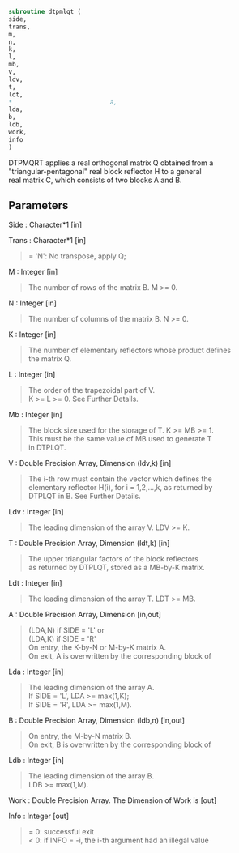 ```fortran  
subroutine dtpmlqt (  
side,  
trans,  
m,  
n,  
k,  
l,  
mb,  
v,  
ldv,  
t,  
ldt,  
*                           a,  
lda,  
b,  
ldb,  
work,  
info  
)  
```  
  
DTPMQRT applies a real orthogonal matrix Q obtained from a  
"triangular-pentagonal" real block reflector H to a general  
real matrix C, which consists of two blocks A and B.  
  
## Parameters  
Side : Character*1 [in]  
  
Trans : Character*1 [in]  
> = 'N':  No transpose, apply Q;  
  
M : Integer [in]  
> The number of rows of the matrix B. M >= 0.  
  
N : Integer [in]  
> The number of columns of the matrix B. N >= 0.  
  
K : Integer [in]  
> The number of elementary reflectors whose product defines  
> the matrix Q.  
  
L : Integer [in]  
> The order of the trapezoidal part of V.  
> K >= L >= 0.  See Further Details.  
  
Mb : Integer [in]  
> The block size used for the storage of T.  K >= MB >= 1.  
> This must be the same value of MB used to generate T  
> in DTPLQT.  
  
V : Double Precision Array, Dimension (ldv,k) [in]  
> The i-th row must contain the vector which defines the  
> elementary reflector H(i), for i = 1,2,...,k, as returned by  
> DTPLQT in B.  See Further Details.  
  
Ldv : Integer [in]  
> The leading dimension of the array V. LDV >= K.  
  
T : Double Precision Array, Dimension (ldt,k) [in]  
> The upper triangular factors of the block reflectors  
> as returned by DTPLQT, stored as a MB-by-K matrix.  
  
Ldt : Integer [in]  
> The leading dimension of the array T.  LDT >= MB.  
  
A : Double Precision Array, Dimension [in,out]  
> (LDA,N) if SIDE = 'L' or  
> (LDA,K) if SIDE = 'R'  
> On entry, the K-by-N or M-by-K matrix A.  
> On exit, A is overwritten by the corresponding block of  
  
Lda : Integer [in]  
> The leading dimension of the array A.  
> If SIDE = 'L', LDA >= max(1,K);  
> If SIDE = 'R', LDA >= max(1,M).  
  
B : Double Precision Array, Dimension (ldb,n) [in,out]  
> On entry, the M-by-N matrix B.  
> On exit, B is overwritten by the corresponding block of  
  
Ldb : Integer [in]  
> The leading dimension of the array B.  
> LDB >= max(1,M).  
  
Work : Double Precision Array. The Dimension of Work is [out]  
  
Info : Integer [out]  
> = 0:  successful exit  
> < 0:  if INFO = -i, the i-th argument had an illegal value  
  
